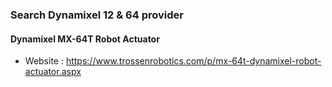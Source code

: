 ### Search Dynamixel 12 & 64 provider

#### Dynamixel MX-64T Robot Actuator
- Website : https://www.trossenrobotics.com/p/mx-64t-dynamixel-robot-actuator.aspx
